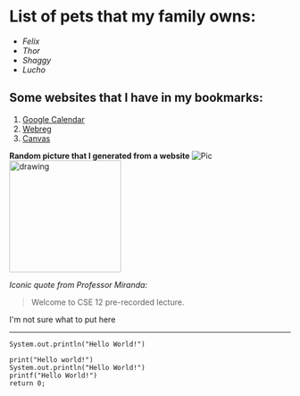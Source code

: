 # List of pets that my family owns:
* *Felix*
* *Thor*
* *Shaggy*
* *Lucho*

## Some websites that I have in my bookmarks:
1. [Google Calendar](https://calendar.google.com/calendar/u/0/r/week)
2. [Webreg](https://act.ucsd.edu/webreg2/start)
3. [Canvas](https://canvas.ucsd.edu/)

**Random picture that I generated from a website**
![Pic](https://cdn.pixabay.com/photo/2016/01/13/03/35/harold-lloyd-1137109_960_720.jpg)<img src="drawing.jpg" alt="drawing" width="200"/>

*Iconic quote from Professor Miranda:*
> Welcome to CSE 12 pre-recorded lecture.

I'm not sure what to put here
***

`System.out.println("Hello World!")`

```
print("Hello world!")
System.out.println("Hello World!")
printf("Hello World!")
return 0;
```
